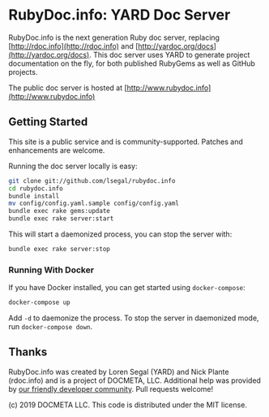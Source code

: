 # RubyDoc.info: YARD Doc Server

RubyDoc.info is the next generation Ruby doc server, replacing
[http://rdoc.info](http://rdoc.info) and
[http://yardoc.org/docs](http://yardoc.org/docs).
This doc server uses YARD to generate project documentation on the fly, for
both published RubyGems as well as GitHub projects.

The public doc server is hosted at [http://www.rubydoc.info](http://www.rubydoc.info)

## Getting Started

This site is a public service and is community-supported. Patches and
enhancements are welcome.

Running the doc server locally is easy:

```sh
git clone git://github.com/lsegal/rubydoc.info
cd rubydoc.info
bundle install
mv config/config.yaml.sample config/config.yaml
bundle exec rake gems:update
bundle exec rake server:start
```

This will start a daemonized process, you can stop the server with:

```sh
bundle exec rake server:stop
```

### Running With Docker

If you have Docker installed, you can get started using `docker-compose`:

```sh
docker-compose up
```

Add `-d` to daemonize the process. To stop the server in daemonized mode,
run `docker-compose down`.

## Thanks

RubyDoc.info was created by Loren Segal (YARD) and Nick Plante (rdoc.info) and is a project of DOCMETA, LLC.
Additional help was provided by [our friendly developer community](https://github.com/lsegal/rubydoc.info/graphs/contributors).
Pull requests welcome!

(c) 2019 DOCMETA LLC. This code is distributed under the MIT license.
